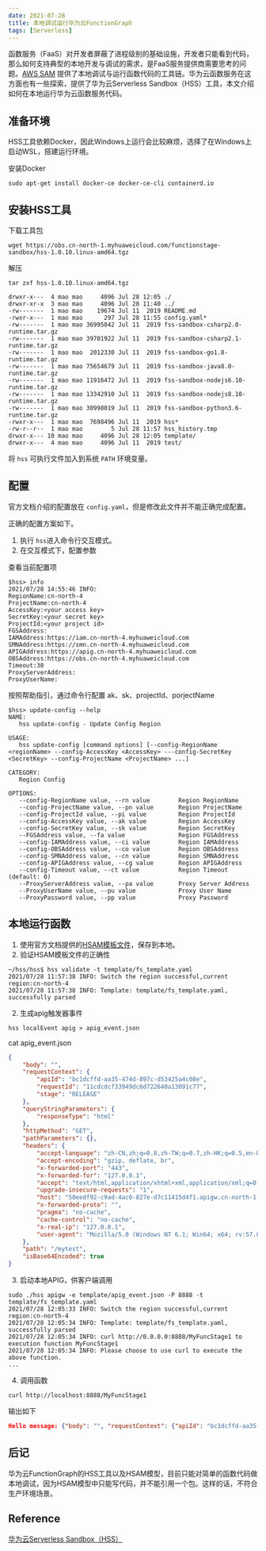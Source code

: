 ```yaml
---
date: 2021-07-28
title: 本地调试运行华为云FunctionGraph
tags: [Serverless]
---
```


函数服务（FaaS）对开发者屏蔽了进程级别的基础设施，开发者只能看到代码，那么如何支持典型的本地开发与调试的需求，是FaaS服务提供商需要思考的问题。[AWS SAM](https://docs.aws.amazon.com/serverless-application-model/latest/developerguide/what-is-sam.html) 提供了本地调试与运行函数代码的工具链。华为云函数服务在这方面也有一些探索，提供了华为云Serverless Sandbox（HSS）工具，本文介绍如何在本地运行华为云函数服务代码。

## 准备环境

HSS工具依赖Docker，因此Windows上运行会比较麻烦，选择了在Windows上启动WSL，搭建运行环境。

安装Docker

```shell
sudo apt-get install docker-ce docker-ce-cli containerd.io
```

## 安装HSS工具

下载工具包

```shell
wget https://obs.cn-north-1.myhuaweicloud.com/functionstage-sandbox/hss-1.0.10.linux-amd64.tgz
```

解压

```shell
tar zxf hss-1.0.10.linux-amd64.tgz

drwxr-x---  4 mao mao     4096 Jul 28 12:05 ./
drwxr-xr-x  3 mao mao     4096 Jul 28 11:40 ../
-rw-------  1 mao mao    19674 Jul 11  2019 README.md
-rwxr-x---  1 mao mao      297 Jul 28 11:55 config.yaml*
-rw-------  1 mao mao 36995042 Jul 11  2019 fss-sandbox-csharp2.0-runtime.tar.gz
-rw-------  1 mao mao 39701922 Jul 11  2019 fss-sandbox-csharp2.1-runtime.tar.gz
-rw-------  1 mao mao  2012330 Jul 11  2019 fss-sandbox-go1.8-runtime.tar.gz
-rw-------  1 mao mao 75654679 Jul 11  2019 fss-sandbox-java8.0-runtime.tar.gz
-rw-------  1 mao mao 11916472 Jul 11  2019 fss-sandbox-nodejs6.10-runtime.tar.gz
-rw-------  1 mao mao 13342910 Jul 11  2019 fss-sandbox-nodejs8.10-runtime.tar.gz
-rw-------  1 mao mao 30998019 Jul 11  2019 fss-sandbox-python3.6-runtime.tar.gz
-rwxr-x---  1 mao mao  7698496 Jul 11  2019 hss*
-rw-r--r--  1 mao mao        5 Jul 28 11:57 hss_history.tmp
drwxr-x--- 10 mao mao     4096 Jul 28 12:05 template/
drwxr-x---  4 mao mao     4096 Jul 11  2019 test/
```

将 ```hss``` 可执行文件加入到系统 ```PATH``` 环境变量。

## 配置

官方文档介绍的配置放在 ```config.yaml```，但是修改此文件并不能正确完成配置。

正确的配置方案如下。

1. 执行 ```hss```进入命令行交互模式。
2. 在交互模式下，配置参数

查看当前配置项

```shell
$hss> info
2021/07/28 14:55:46 INFO:
RegionName:cn-north-4
ProjectName:cn-north-4
AccessKey:<your access key>
SecretKey:<your secret key>
ProjectId:<your project id>
FGSAddress:
IAMAddress:https://iam.cn-north-4.myhuaweicloud.com
SMNAddress:https://smn.cn-north-4.myhuaweicloud.com
APIGAddress:https://apig.cn-north-4.myhuaweicloud.com
OBSAddress:https://obs.cn-north-4.myhuaweicloud.com
Timeout:30
ProxyServerAddress:
ProxyUserName:
```

按照帮助指引，通过命令行配置 ak、sk、projectId、porjectName

```shell
$hss> update-config --help
NAME:
   hss update-config - Update Config Region

USAGE:
   hss update-config [command options] [--config-RegionName <regionName> --config-AccessKey <AccessKey> ---config-SecretKey <SecretKey> --config-ProjectName <ProjectName> ...]

CATEGORY:
   Region Config

OPTIONS:
   --config-RegionName value, --rn value        Region RegionName
   --config-ProjectName value, --pn value       Region ProjectName
   --config-ProjectId value, --pi value         Region ProjectId
   --config-AccessKey value, --ak value         Region AccessKey
   --config-SecretKey value, --sk value         Region SecretKey
   --FGSAddress value, --fa value               Region FGSAddress
   --config-IAMAddress value, --ci value        Region IAMAddress
   --config-OBSAddress value, --co value        Region OBSAddress
   --config-SMNAddress value, --cn value        Region SMNAddress
   --config-APIGAddress value, --cg value       Region APIGAddress
   --config-Timeout value, --ct value           Region Timeout (default: 0)
   --ProxyServerAddress value, --pa value       Proxy Server Address
   --ProxyUserName value, --pu value            Proxy User Name
   --ProxyPassword value, --pp value            Proxy Password
```

## 本地运行函数

1. 使用官方文档提供的[HSAM模板文件](https://support.huaweicloud.com/tg-functiongraph/functiongraph_08_0380.html)，保存到本地。
2. 验证HSAM模板文件的正确性

```shell
~/hss/hss$ hss validate -t template/fs_template.yaml
2021/07/28 11:57:38 INFO: Switch the region successful,current region:cn-north-4
2021/07/28 11:57:38 INFO: Template: template/fs_template.yaml, successfully parsed
```

2. 生成apig触发器事件

```shell
hss localEvent apig > apig_event.json
```

cat apig_event.json

```json
{
    "body": "",
    "requestContext": {
        "apiId": "bc1dcffd-aa35-474d-897c-d53425a4c08e",
        "requestId": "11cdcdcf33949dc6d722640a13091c77",
        "stage": "RELEASE"
    },
    "queryStringParameters": {
        "responseType": "html"
    },
    "httpMethod": "GET",
    "pathParameters": {},
    "headers": {
        "accept-language": "zh-CN,zh;q=0.8,zh-TW;q=0.7,zh-HK;q=0.5,en-US;q=0.3,en;q=0.2",
        "accept-encoding": "gzip, deflate, br",
        "x-forwarded-port": "443",
        "x-forwarded-for": "127.0.0.1",
        "accept": "text/html,application/xhtml+xml,application/xml;q=0.9,*/*;q=0.8",
        "upgrade-insecure-requests": "1",
        "host": "50eedf92-c9ad-4ac0-827e-d7c11415d4f1.apigw.cn-north-1.huaweicloud.com",
        "x-forwarded-proto": "",
        "pragma": "no-cache",
        "cache-control": "no-cache",
        "x-real-ip": "127.0.0.1",
        "user-agent": "Mozilla/5.0 (Windows NT 6.1; Win64; x64; rv:57.0) Gecko/20100101 Firefox/57.0"
    },
    "path": "/mytest",
    "isBase64Encoded": true
}
```

3. 启动本地APIG，供客户端调用

```shell
sudo ./hss apigw -e template/apig_event.json -P 8888 -t template/fs_template.yaml
2021/07/28 12:05:33 INFO: Switch the region successful,current region:cn-north-4
2021/07/28 12:05:34 INFO: Template: template/fs_template.yaml, successfully parsed
2021/07/28 12:05:34 INFO: curl http://0.0.0.0:8888/MyFuncStage1 to execution function MyFuncStage1
2021/07/28 12:05:34 INFO: Please choose to use curl to execute the above function.
...
```

4. 调用函数

```shell
curl http://localhost:8888/MyFuncStage1
```

输出如下

```json
Hello message: {"body": "", "requestContext": {"apiId": "bc1dcffd-aa35-474d-897c-d53425a4c08e", "requestId": "11cdcdcf33949dc6d722640a13091c77", "stage": "RELEASE"}, "queryStringParameters": {"responseType": "html"}, "headers": {"accept-language": "zh-CN,zh;q=0.8,zh-TW;q=0.7,zh-HK;q=0.5,en-US;q=0.3,en;q=0.2", "accept-encoding": "gzip, deflate, br", "x-forwarded-port": "443", "x-forwarded-for": "127.0.0.1", "accept": "text/html,application/xhtml+xml,application/xml;q=0.9,*/*;q=0.8", "upgrade-insecure-requests": "1", "host": "50eedf92-c9ad-4ac0-827e-d7c11415d4f1.apigw.cn-north-1.huaweicloud.com", "x-forwarded-proto": "", "pragma": "no-cache", "cache-control": "no-cache", "x-real-ip": "127.0.0.1", "user-agent": "Mozilla/5.0 (Windows NT 6.1; Win64; x64; rv:57.0) Gecko/20100101 Firefox/57.0"}, "pathParameters": {}, "httpMethod": "GET", "path": "/mytest", "isBase64Encoded": true}

```

## 后记

华为云FunctionGraph的HSS工具以及HSAM模型，目前只能对简单的函数代码做本地调试，因为HSAM模型中只能写代码，并不能引用一个包。这样的话，不符合生产环境场景。

## Reference

[华为云Serverless Sandbox（HSS）](https://support.huaweicloud.com/tg-functiongraph/functiongraph_08_0100.html)


